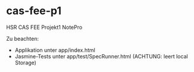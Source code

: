 # cas-fee-p1
HSR CAS FEE Projekt1 NotePro

Zu beachten:
- Applikation unter app/index.html
- Jasmine-Tests unter app/test/SpecRunner.html (ACHTUNG: leert local Storage)
